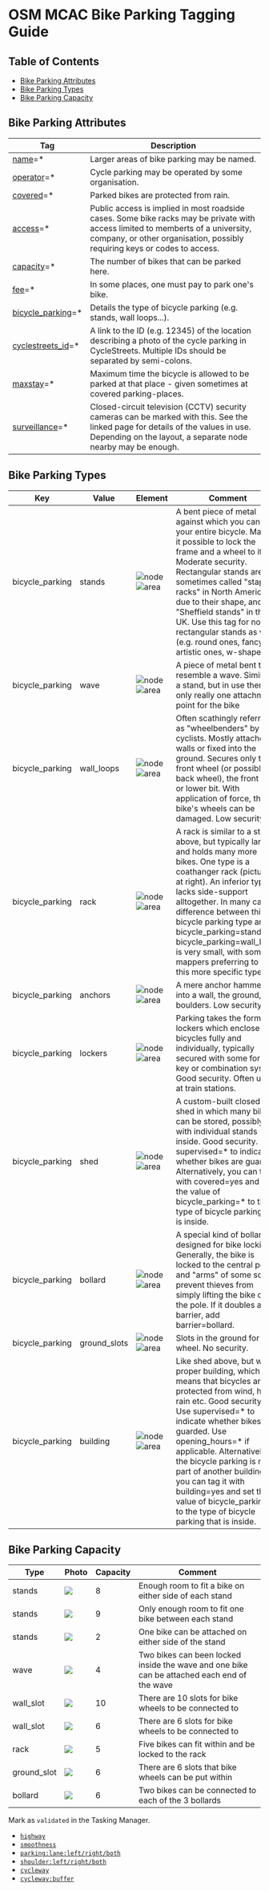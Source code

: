 # OSM MCAC Bike Parking Tagging Guide

## Table of Contents

<ul>
  <li><a href='#Parking-Attributes'>Bike Parking Attributes</a></li>
  <li><a href='#Parking-Types'>Bike Parking Types</a></li>
  <li><a href='#Parking-Capacity'>Bike Parking Capacity</a></li>
</ul>

<h2 id="Parking-Attributes">Bike Parking Attributes</h2>

| Tag   | Description      |
| ----- | ---------------- |
| <a href="https://wiki.openstreetmap.org/wiki/Key:name">name</a>=* |	Larger areas of bike parking may be named.|
| <a href="https://wiki.openstreetmap.org/wiki/Key:operator">operator</a>=* | 	Cycle parking may be operated by some organisation.|
| <a href="https://wiki.openstreetmap.org/wiki/Key:covered">covered</a>=* | 	Parked bikes are protected from rain. |
| <a href="https://wiki.openstreetmap.org/wiki/Key:access">access</a>=* |	Public access is implied in most roadside cases. Some bike racks may be private with access limited to memberts of a university, company, or other organisation, possibly requiring keys or codes to access. |
| <a href="https://wiki.openstreetmap.org/wiki/Key:capacity">capacity</a>=* | 	The number of bikes that can be parked here. |
| <a href="https://wiki.openstreetmap.org/wiki/Key:fee">fee</a>=* |	In some places, one must pay to park one's bike. |
| <a href="https://wiki.openstreetmap.org/wiki/Key:bicycle_parking">bicycle_parking</a>=* | 	Details the type of bicycle parking (e.g. stands, wall loops...).|
| <a href="https://wiki.openstreetmap.org/wiki/Key:cyclestreets_id">cyclestreets_id</a>=* | 	A link to the ID (e.g. 12345) of the location describing a photo of the cycle parking in CycleStreets. Multiple IDs should be separated by semi-colons. |
| <a href="https://wiki.openstreetmap.org/wiki/Key:maxstay">maxstay</a>=* |	Maximum time the bicycle is allowed to be parked at that place - given sometimes at covered parking-places.|
| <a href="https://wiki.openstreetmap.org/wiki/Key:surveillance">surveillance</a>=* |	Closed-circuit television (CCTV) security cameras can be marked with this. See the linked page for details of the values in use. Depending on the layout, a separate node nearby may be enough. |

<h2 id="Parking-Types">Bike Parking Types</h2>

|Key 	|Value 	|Element 	|Comment 	|Photo |
|--|--|--|--|--|
|bicycle_parking |stands |![node](img/node.png) ![area](img/area.png) |	A bent piece of metal against which you can lean your entire bicycle. Makes it possible to lock the frame and a wheel to it. Moderate security. Rectangular stands are sometimes called "staple racks" in North America due to their shape, and "Sheffield stands" in the UK. Use this tag for non-rectangular stands as well (e.g. round ones, fancy artistic ones, w-shaped). |<img style='min-width:300px;max-width:300px' src='img/parking/stands.png'><img style='min-width:300px;max-width:300px' src='img/parking/stands2.png'><img style='min-width:300px;max-width:300px' src='img/parking/hoop_stand.png'>|
|bicycle_parking |wave |![node](img/node.png) ![area](img/area.png) |	A piece of metal bent to resemble a wave.  Similar to a stand, but in use there is only really one attachment point for the bike |<img style='min-width:300px;max-width:300px' src='img/parking/wave.png'>|
|bicycle_parking | wall_loops |![node](img/node.png) ![area](img/area.png)  |Often scathingly referred to as "wheelbenders" by cyclists. Mostly attached to walls or fixed into the ground. Secures only the front wheel (or possibly back wheel), the front bit or lower bit. With application of force, the bike's wheels can be damaged. Low security. 	|<img style='min-width:300px;max-width:300px' src='img/parking/wall_slot.png'><img style='min-width:300px;max-width:300px' src='img/parking/wall_slot2.png'>|
|bicycle_parking | rack |![node](img/node.png) ![area](img/area.png) | A rack is similar to a stand above, but typically larger and holds many more bikes. One type is a coathanger rack (pictured at right). An inferior type lacks side-support alltogether. In many cases difference between this bicycle parking type and bicycle_parking=stands or bicycle_parking=wall_loops is very small, with some mappers preferring to use this more specific type. |<img style='min-width:300px;max-width:300px' src='img/parking/rack.png'>|
|bicycle_parking | anchors |![node](img/node.png) ![area](img/area.png)  | A mere anchor hammered into a wall, the ground, or boulders. Low security.| 	|
|bicycle_parking | lockers |![node](img/node.png) ![area](img/area.png)  |Parking takes the form of lockers which enclose bicycles fully and individually, typically secured with some form of key or combination system. Good security. Often used at train stations. ||
|bicycle_parking | shed | ![node](img/node.png) ![area](img/area.png)   | A custom-built closed shed in which many bikes can be stored, possibly with individual stands inside. Good security. Use supervised=* to indicate whether bikes are guarded. Alternatively, you can tag it with covered=yes and set the value of bicycle_parking=* to the type of bicycle parking that is inside. ||
|bicycle_parking | bollard |![node](img/node.png) ![area](img/area.png)  |A special kind of bollard designed for bike locking. Generally, the bike is locked to the central pole and "arms" of some sort prevent thieves from simply lifting the bike over the pole. If it doubles as a barrier, add barrier=bollard. |<img style='min-width:300px;max-width:300px' src='img/parking/ring_post.png'>|
|bicycle_parking | ground_slots |![node](img/node.png) ![area](img/area.png)  | Slots in the ground for a wheel. No security. |<img style='min-width:300px;max-width:300px' src='img/parking/ground_slot.png'>|
|bicycle_parking | building |![node](img/node.png) ![area](img/area.png)   | Like shed above, but with a proper building, which means that bicycles are protected from wind, heavy rain etc. Good security. Use supervised=* to indicate whether bikes are guarded. Use opening_hours=* if applicable. Alternatively, if the bicycle parking is not part of another building, you can tag it with building=yes and set the value of bicycle_parking=* to the type of bicycle parking that is inside. ||


<h2 id="Parking-Capacity">Bike Parking Capacity</h2>

|Type 	|Photo |Capacity|Comment|
|--|--|--|--|
|stands|<img style='max-width:50px' src='img/parking/stands.png'>|8|Enough room to fit a bike on either side of each stand|
|stands|<img style='max-width:50px' src='img/parking/stands2.png'>|9|Only enough room to fit one bike between each stand|
|stands|<img style='max-width:50px' src='img/parking/hoop_stand.png'>|2|One bike can be attached on either side of the stand|
|wave|<img style='max-width:50px' src='img/parking/wave.png'>|4|Two bikes can been locked inside the wave and one bike can be attached each end of the wave|
|wall_slot|<img style='max-width:50px' src='img/parking/wall_slot.png'>|10|There are 10 slots for bike wheels to be connected to|
|wall_slot|<img style='max-width:50px' src='img/parking/wall_slot2.png'>|6|There are 6 slots for bike wheels to be connected to|
|rack|<img style='max-width:50px' src='img/parking/rack.png'>|5|Five bikes can fit within and be locked to the rack|
|ground_slot|<img style='max-width:50px' src='img/parking/ground_slot.png'>|6|There are 6 slots that bike wheels can be put within|
|bollard|<img style='max-width:50px' src='img/parking/ring_post.png'>|6|Two bikes can be connected to each of the 3 bollards|





Mark as `validated` in the Tasking Manager.

- [`highway`](#Off-road)
- [`smoothness`](#Smoothness)
- [`parking:lane:left/right/both`](#Parking)
- [`shoulder:left/right/both`](#feature-Shoulder-not-signed-as-a-bike-lane)
- [`cycleway`](#feature-Bi-directional-protected-cycletrack)
- [`cycleway:buffer`](#feature-Buffered-bike-lane)

